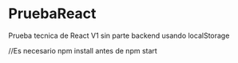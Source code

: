 # PruebaReact
Prueba tecnica de React V1 sin parte backend usando localStorage

//Es necesario npm install antes de npm start 
